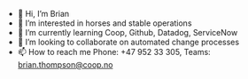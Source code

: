 - 👋 Hi, I’m Brian 
- 👀 I’m interested in horses and stable operations
- 🌱 I’m currently learning Coop, Github, Datadog, ServiceNow
- 💞️ I’m looking to collaborate on automated change processes
- 📫 How to reach me Phone: +47 952 33 305, Teams: brian.thompson@coop.no 

<!---
BrianThompson84/BrianThompson84 is a ✨ special ✨ repository because its `README.md` (this file) appears on your GitHub profile.
You can click the Preview link to take a look at your changes.
--->
